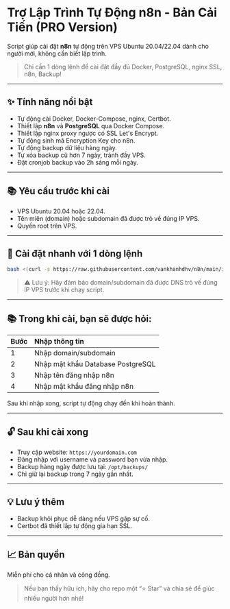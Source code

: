 # Trợ Lập Trình Tự Động n8n - Bản Cải Tiến (PRO Version)

Script giúp cài đặt **n8n** tự động trên VPS Ubuntu 20.04/22.04 dành cho người mới, không cần biết lập trình.

> Chỉ cần 1 dòng lệnh để cài đặt đầy đủ Docker, PostgreSQL, nginx SSL, n8n, Backup!

---

## ✨ Tính năng nổi bật

- Tự động cài Docker, Docker-Compose, nginx, Certbot.
- Thiết lập **n8n** và **PostgreSQL** qua Docker Compose.
- Thiết lập nginx proxy ngược có SSL Let's Encrypt.
- Tự động sinh mã Encryption Key cho n8n.
- Tự động backup dữ liệu hàng ngày.
- Tự xóa backup cũ hơn 7 ngày, tránh đầy VPS.
- Đặt cronjob backup vào 2h sáng mỗi ngày.

---

## 📚 Yêu cầu trước khi cài

- VPS Ubuntu 20.04 hoặc 22.04.
- Tên miên (domain) hoặc subdomain đã được trỏ về đúng IP VPS.
- Quyền root trên VPS.

---

## 🔄 Cài đặt nhanh với 1 dòng lệnh

```bash
bash <(curl -s https://raw.githubusercontent.com/vankhanhdhv/n8n/main/install_n8n.sh)
```

> ⚠️ Lưu ý: Hãy đảm bảo domain/subdomain đã được DNS trỏ về đúng IP VPS trước khi chạy script.

---

## 📚 Trong khi cài, bạn sẽ được hỏi:

| Bước | Nhập thông tin |
|:---|:---|
| 1 | Nhập domain/subdomain |
| 2 | Nhập mật khẩu Database PostgreSQL |
| 3 | Nhập tên đăng nhập n8n |
| 4 | Nhập mật khẩu đăng nhập n8n |

Sau khi nhập xong, script tự động chạy đến khi hoàn thành.

---

## 🔓 Sau khi cài xong

- Truy cập website: `https://yourdomain.com`
- Đăng nhập với username và password bạn vừa nhập.
- Backup hàng ngày được lưu tại: `/opt/backups/`
- Chỉ giữ lại backup trong 7 ngày gần nhất.

---

## 💡 Lưu ý thêm

- Backup khôi phục dễ dàng nếu VPS gặp sự cố.
- Certbot đã thiết lập tự động gia hạn SSL.

---

## 📈 Bản quyền

Miễn phí cho cá nhân và công đồng.

> Nếu bạn thấy hữu ích, hãy cho repo một “⭐ Star” và chia sẻ để giúc nhiều người hơn nhé!
